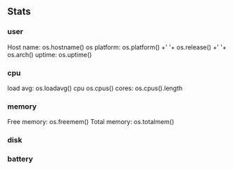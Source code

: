 ## Stats

### user
Host name: os.hostname()
os platform: os.platform() +' '+ os.release() +' '+ os.arch()
uptime: os.uptime()

### cpu
load avg: os.loadavg()
cpu os.cpus()
cores: os.cpus().length

### memory
Free memory: os.freemem()
Total memory: os.totalmem()

### disk


### battery
